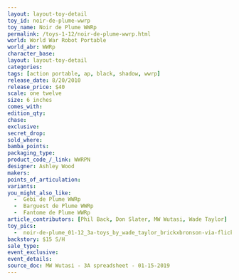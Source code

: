 ```yaml
---
layout: layout-toy-detail 
toy_id: noir-de-plume-wwrp
toy_name: Noir de Plume WWRp
permalink: /toys-1-12/noir-de-plume-wwrp.html
world: World War Robot Portable
world_abr: WWRp
character_base: 
layout: layout-toy-detail
categories: 
tags: [action portable, ap, black, shadow, wwrp] 
release_date: 8/20/2010
release_price: $40 
scale: one twelve
size: 6 inches
comes_with: 
edition_qty: 
chase: 
exclusive: 
secret_drop: 
sold_where: 
bamba_points: 
packaging_type: 
product_code_/_link: WWRPN
designer: Ashley Wood
makers: 
points_of_articulation: 
variants: 
you_might_also_like: 
  -  Gebi de Plume WWRp
  -  Barguest de Plume WWRp
  -  Fantome de Plume WWRp
article_contributors: [Phil Back, Don Slater, MW Wutasi, Wade Taylor]
toy_pics: 
  -  noir-de-plume_01-12_3a-toys_by_wade_taylor_brickxbronson-via-flickr.jpg
backstory: $15 S/H
sale_type: 
event_exclusive: 
event_details: 
source_doc: MW Wutasi - 3A spreadsheet - 01-15-2019
---
```

